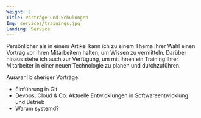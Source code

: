 ```yaml
---
Weight: 2
Title: Vorträge und Schulungen
Img: services/trainings.jpg
Landing: Service
---
```


Persönlicher als in einem Artikel kann ich zu einem Thema Ihrer Wahl
einen Vortrag vor Ihren Mitarbeitern halten, um Wissen zu vermitteln.
Darüber hinaus stehe ich auch zur Verfügung, um mit Ihnen ein Training
Ihrer Mitarbeiter in einer neuen Technologie zu planen und
durchzuführen.

Auswahl bisheriger Vorträge:

- Einführung in Git
- Devops, Cloud & Co: Aktuelle Entwicklungen in Softwareentwicklung und Betrieb
- Warum systemd?
